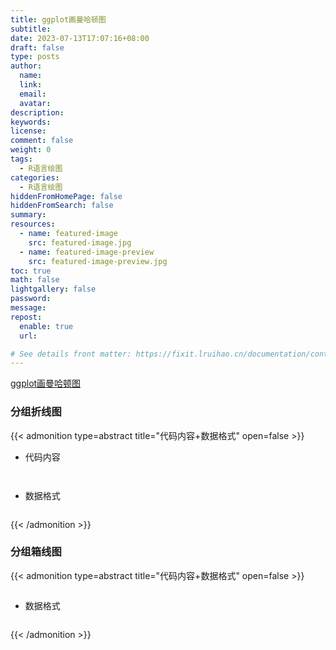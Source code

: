 ```yaml
---
title: ggplot画曼哈顿图
subtitle:
date: 2023-07-13T17:07:16+08:00
draft: false
type: posts
author:
  name:
  link:
  email:
  avatar:
description:
keywords:
license:
comment: false
weight: 0
tags:
  - R语言绘图
categories:
  - R语言绘图
hiddenFromHomePage: false
hiddenFromSearch: false
summary:
resources:
  - name: featured-image
    src: featured-image.jpg
  - name: featured-image-preview
    src: featured-image-preview.jpg
toc: true
math: false
lightgallery: false
password:
message:
repost:
  enable: true
  url:

# See details front matter: https://fixit.lruihao.cn/documentation/content-management/introduction/#front-matter
---
```


[ggplot画曼哈顿图](https://zhuanlan.zhihu.com/p/96653959)

### 分组折线图

{{< admonition type=abstract title="代码内容+数据格式" open=false >}}
- 代码内容
```


```
- 数据格式
```

```
{{< /admonition >}}

### 分组箱线图

{{< admonition type=abstract title="代码内容+数据格式" open=false >}}
```

```
- 数据格式
```

```

{{< /admonition >}}

